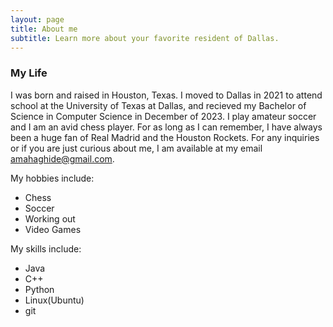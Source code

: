 ```yaml
---
layout: page
title: About me
subtitle: Learn more about your favorite resident of Dallas.
---
```


### My Life

I was born and raised in Houston, Texas. I moved to Dallas in 2021 to attend school at the University of Texas at Dallas, and recieved my Bachelor of Science in Computer Science in December of 2023. I play amateur soccer and I am an avid chess player. For as long as I can remember, I have always been a huge fan of Real Madrid and the Houston Rockets. For any inquiries or if you are just curious about me, I am available at my email amahaghide@gmail.com.

My hobbies include:

- Chess
- Soccer
- Working out
- Video Games

My skills include:
 - Java
 - C++
 - Python
 - Linux(Ubuntu)
 - git

